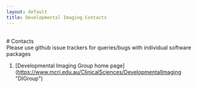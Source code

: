 ```yaml
---
layout: default
title: Developmental Imaging Contacts
---
```

<br>
# Contacts
<section class="content">
Please use github issue trackers for queries/bugs with individual software
packages

1. [Developmental Imaging Group home page] (https://www.mcri.edu.au/ClinicalSciences/DevelopmentalImaging "DIGroup")

